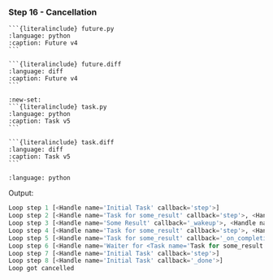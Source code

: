 ### Step 16 - Cancellation

````{tab} Source
```{literalinclude} future.py
:language: python
:caption: Future v4
```
````
````{tab} Diff
```{literalinclude} future.diff
:language: diff
:caption: Future v4
```
````

````{tab} Source
:new-set:
```{literalinclude} task.py
:language: python
:caption: Task v5
```
````
````{tab} Diff
```{literalinclude} task.diff
:language: diff
:caption: Task v5
```
````

```{literalinclude} step16.py
:language: python
```

Output:

```python
Loop step 1 [<Handle name='Initial Task' callback='step'>]
Loop step 2 [<Handle name='Task for some_result' callback='step'>, <Handle name='Task for cancelled_result' callback='step'>]
Loop step 3 [<Handle name='Some Result' callback='_wakeup'>, <Handle name='Some Result' callback='_wakeup'>]
Loop step 4 [<Handle name='Task for some_result' callback='step'>, <Handle name='Task for cancelled_result' callback='step'>]
Loop step 5 [<Handle name='Task for some_result' callback='_on_completion'>, <Handle name='Task for cancelled_result' callback='_on_completion'>]
Loop step 6 [<Handle name='Waiter for <Task name='Task for some_result' state=FutureState.PENDING id='0x7f3cd90b6530'>, <Task name='Task for cancelled_result' state=FutureState.PENDING id='0x7f3cd90b65c0'>' callback='_wakeup'>]
Loop step 7 [<Handle name='Initial Task' callback='step'>]
Loop step 8 [<Handle name='Initial Task' callback='_done'>]
Loop got cancelled
```
